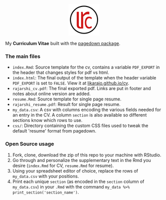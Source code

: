 <div align="center">
  <img alt="Logo" src="logo.png" width="100" />
</div>

My **Curriculum Vitae** built with the [pagedown package](https://pagedown.rbind.io). 

### The main files

- `index.Rmd`: Source template for the cv, contains a variable `PDF_EXPORT` in the header that changes styles for pdf vs html. 
- `index.html`: The final output of the template when the header variable `PDF_EXPORT` is set to `FALSE`. View it at [likarajo.github.io/cv](http://likarajo.github.io/cv).
- `rajarshi_cv.pdf`: The final exported pdf. Links are put in footer and notes about online version are added. 
- `resume.Rmd`: Source template for single page resume. 
- `rajarshi_resume.pdf`: Result for single page resume.
- `my_data.csv`: A csv with columns encoding the various fields needed for an entry in the CV. A column `section` is also available so different sections know which rows to use.
- `css/`: Directory containing the custom CSS files used to tweak the default 'resume' format from pagedown. 

### Open Source usage

1. Fork, clone, download the zip of this repo to your machine with RStudio.
2. Go through and personalize the supplementary text in the Rmd you desire (`index.Rmd` for CV, `resume.Rmd` for resume).
3. Using your spreadsheet editor of choice, replace the rows of `my_data.csv` with your positions.
3. Print each unique `section` (as encoded in the `section` column of `my_data.csv`) in your `.Rmd` with the command `my_data %>% print_section('section_name')`.
